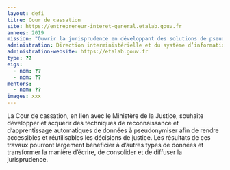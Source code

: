 ```yaml
---
layout: defi
titre: Cour de cassation
site: https://entrepreneur-interet-general.etalab.gouv.fr
annees: 2019
mission: "Ouvrir la jurisprudence en développant des solutions de pseudonymisation fiables des données"
administration: Direction interministérielle et du système d’information et de communication de l’Etat  
administration-website: https://etalab.gouv.fr
type: ??
eigs:
  - nom: ??
  - nom: ??
mentors: 
  - nom: ??
images: xxx
---
```


La Cour de cassation, en lien avec le Ministère de la Justice, souhaite 
développer et acquérir des techniques de reconnaissance et d’apprentissage
automatiques de données à pseudonymiser afin de rendre accessibles et 
réutilisables les décisions de justice. Les résultats de ces travaux 
pourront largement bénéficier à d’autres types de données et transformer 
la manière d’écrire, de consolider et de diffuser la jurisprudence.
